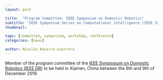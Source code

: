 ```yaml
---
layout: post

title:  "Program Committee: IEEE Symposium on Domestic Robotics"
subtitle: "IEEE Symposium Series on Computational Intelligence (IEEE SSCI)"
thumbnail: 

tags: [committee, symposium, workshop, conference]
categories: [news]

author: Nicolás Navarro-Guerrero
---
```


Member of the program committee of the <a href="http://ssci2019.org/dr.html" target="_blank">IEEE Symposium on Domestic Robotics (IEEE DR)</a> to be held in Xiamen, China between the 6th and 9th of December 2019.

<!--more-->

